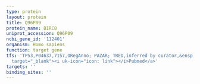 ```yaml
---
type: protein
layout: protein
title: Q96P09
protein_name: BIRC8
uniprot_accession: Q96P09
ncbi_gene_id: '112401'
organism: Homo sapiens
function: target gene
tfs: 'TP53,P04637,7157,ORegAnno; PAZAR; TRED,inferred by curator,&ensp;<a href="https://www.ncbi.nlm.nih.gov/pubmed/?term=18971253%5Buid%5D"
  target="_blank"><i uk-icon="icon: link"></i>Pubmed</a>'
targets: ''
binding_sites: ''
---
```

